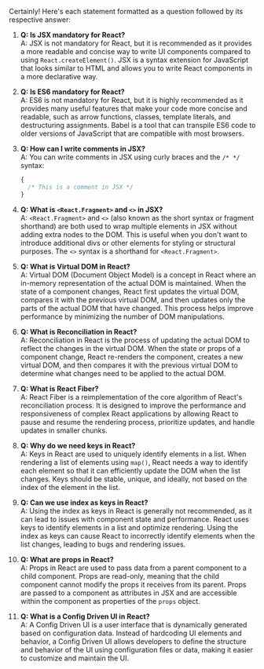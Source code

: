 Certainly! Here's each statement formatted as a question followed by its respective answer:

1. **Q: Is JSX mandatory for React?**  
   A: JSX is not mandatory for React, but it is recommended as it provides a more readable and concise way to write UI components compared to using `React.createElement()`. JSX is a syntax extension for JavaScript that looks similar to HTML and allows you to write React components in a more declarative way.

2. **Q: Is ES6 mandatory for React?**  
   A: ES6 is not mandatory for React, but it is highly recommended as it provides many useful features that make your code more concise and readable, such as arrow functions, classes, template literals, and destructuring assignments. Babel is a tool that can transpile ES6 code to older versions of JavaScript that are compatible with most browsers.

3. **Q: How can I write comments in JSX?**  
   A: You can write comments in JSX using curly braces and the `/* */` syntax:

   ```jsx
   {
     /* This is a comment in JSX */
   }
   ```

4. **Q: What is `<React.Fragment>` and `<>` in JSX?**  
   A: `<React.Fragment>` and `<>` (also known as the short syntax or fragment shorthand) are both used to wrap multiple elements in JSX without adding extra nodes to the DOM. This is useful when you don't want to introduce additional divs or other elements for styling or structural purposes. The `<>` syntax is a shorthand for `<React.Fragment>`.

5. **Q: What is Virtual DOM in React?**  
   A: Virtual DOM (Document Object Model) is a concept in React where an in-memory representation of the actual DOM is maintained. When the state of a component changes, React first updates the virtual DOM, compares it with the previous virtual DOM, and then updates only the parts of the actual DOM that have changed. This process helps improve performance by minimizing the number of DOM manipulations.

6. **Q: What is Reconciliation in React?**  
   A: Reconciliation in React is the process of updating the actual DOM to reflect the changes in the virtual DOM. When the state or props of a component change, React re-renders the component, creates a new virtual DOM, and then compares it with the previous virtual DOM to determine what changes need to be applied to the actual DOM.

7. **Q: What is React Fiber?**  
   A: React Fiber is a reimplementation of the core algorithm of React's reconciliation process. It is designed to improve the performance and responsiveness of complex React applications by allowing React to pause and resume the rendering process, prioritize updates, and handle updates in smaller chunks.

8. **Q: Why do we need keys in React?**  
   A: Keys in React are used to uniquely identify elements in a list. When rendering a list of elements using `map()`, React needs a way to identify each element so that it can efficiently update the DOM when the list changes. Keys should be stable, unique, and ideally, not based on the index of the element in the list.

9. **Q: Can we use index as keys in React?**  
   A: Using the index as keys in React is generally not recommended, as it can lead to issues with component state and performance. React uses keys to identify elements in a list and optimize rendering. Using the index as keys can cause React to incorrectly identify elements when the list changes, leading to bugs and rendering issues.

10. **Q: What are props in React?**  
    A: Props in React are used to pass data from a parent component to a child component. Props are read-only, meaning that the child component cannot modify the props it receives from its parent. Props are passed to a component as attributes in JSX and are accessible within the component as properties of the `props` object.

11. **Q: What is a Config Driven UI in React?**  
    A: A Config Driven UI is a user interface that is dynamically generated based on configuration data. Instead of hardcoding UI elements and behavior, a Config Driven UI allows developers to define the structure and behavior of the UI using configuration files or data, making it easier to customize and maintain the UI.
